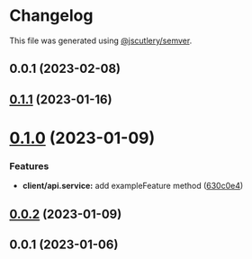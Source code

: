 # Changelog

This file was generated using [@jscutlery/semver](https://github.com/jscutlery/semver).

## 0.0.1 (2023-02-08)



## [0.1.1](https://github.com/ntrehout/fdj-ca/compare/apps-client-0.1.0...apps-client-0.1.1) (2023-01-16)



# [0.1.0](https://github.com/ntrehout/fdj-ca/compare/apps-client-0.0.2...apps-client-0.1.0) (2023-01-09)


### Features

* **client/api.service:** add exampleFeature method ([630c0e4](https://github.com/ntrehout/fdj-ca/commit/630c0e4e13dd4243a46f65e7144ccee046d79394))



## [0.0.2](https://github.com/ntrehout/fdj-ca/compare/apps-client-0.0.1...apps-client-0.0.2) (2023-01-09)



## 0.0.1 (2023-01-06)
